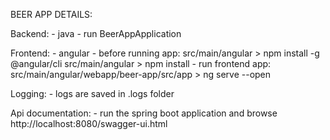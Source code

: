 

BEER APP DETAILS:

Backend:
    - java
    - run BeerAppApplication

Frontend: 
    - angular 
    - before running app:
        src/main/angular > npm install -g @angular/cli
        src/main/angular > npm install
    - run frontend app:
        src/main/angular/webapp/beer-app/src/app > ng serve --open

Logging: 
    - logs are saved in .logs folder

Api documentation: 
    - run the spring boot application and browse http://localhost:8080/swagger-ui.html

